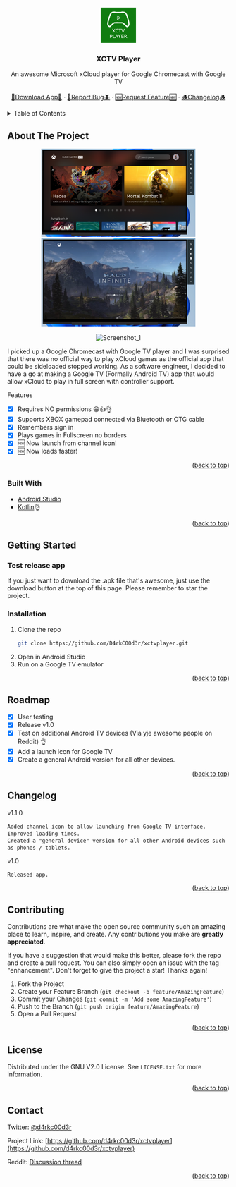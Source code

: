 <div id="top"></div>
<!-- PROJECT LOGO -->
<br />
<div align="center">
  <a href="https://github.com/othneildrew/Best-README-Template">
    <img src="screenshot/icon.png" alt="Logo" width="80" height="80">
  </a>

  <h3 align="center">XCTV Player</h3>

  <p align="center">
    An awesome Microsoft xCloud player for Google Chromecast with Google TV
    <br />
    <br />
    <a href="https://github.com/D4rkC00d3r/xctvplayer/releases/tag/1.0">🔽Download App🔽</a>
    ·
    <a href="https://github.com/D4rkC00d3r/xctvplayer/issues">🐛Report Bug🪲</a>
    ·
    <a href="https://github.com/D4rkC00d3r/xctvplayer/issues">🆕Request Feature🆕</a>
    ·
    <a href="#changelog">🪵Changelog🪵</a>
  </p>
</div>



<!-- TABLE OF CONTENTS -->
<details>
  <summary>Table of Contents</summary>
  <ol>
    <li>
      <a href="#about-the-project">About The Project</a>
      <ul>
        <li><a href="#built-with">Built With</a></li>
      </ul>
    </li>
    <li>
      <a href="#getting-started">Getting Started</a>
      <ul>
        <li><a href="#installation">Installation</a></li>
      </ul>
    </li>
    <li><a href="#roadmap">Roadmap</a></li>
    <li><a href="#changelog">ChangeLog</a></li>
    <li><a href="#license">License</a></li>
    <li><a href="#contact">Contact</a></li>
  </ol>
</details>



<!-- ABOUT THE PROJECT -->
## About The Project

<p align="center">
<img src="screenshot/xctvplayer_ss1.png" alt="Screenshot_1" width="350" height="200"><img src="screenshot/xctvplayer_ss3.png" alt="Screenshot_1" width="350" height="200">
</p>

<p align="center">
  <img src="screenshot/demo.gif" alt="Screenshot_1" width="400" height="250">
</p>



I picked up a Google Chromecast with Google TV player and I was surprised that there was no official way to play xCloud games as the official app that could be sideloaded stopped working. As a software engineer, I decided to have a go at making a Google TV (Formally Android TV) app that would allow xCloud to play in full screen with controller support. 

Features
- [X] Requires NO permissions 😁👍👌
- [X] Supports XBOX gamepad connected via Bluetooth or OTG cable
- [X] Remembers sign in
- [X] Plays games in Fullscreen no borders
- [X] 🆕 Now launch from channel icon!
- [X] 🆕 Now loads faster!

<p align="right">(<a href="#top">back to top</a>)</p>

### Built With

* [Android Studio](https://developer.android.com/studio)
* [Kotlin](https://kotlinlang.org/)👌

<p align="right">(<a href="#top">back to top</a>)</p>

<!-- GETTING STARTED -->
## Getting Started

### Test release app
If you just want to download the .apk file that's awesome, just use the download button at the top of this page. Please remember to star the project.

### Installation

1. Clone the repo
   ```sh
   git clone https://github.com/D4rkC00d3r/xctvplayer.git
   ```
3. Open in Android Studio
4. Run on a Google TV emulator

<p align="right">(<a href="#top">back to top</a>)</p>

<!-- ROADMAP -->
## Roadmap

- [x] User testing
- [x] Release v1.0
- [X] Test on additional Android TV devices (Via yje awesome people on Reddit) 👌
- [X] Add a launch icon for Google TV
- [X] Create a general Android version for all other devices.

<p align="right">(<a href="#top">back to top</a>)</p>

<!-- CHANGELOG -->
## Changelog

v1.1.0

    Added channel icon to allow launching from Google TV interface.
    Improved loading times.
    Created a "general device" version for all other Android devices such as phones / tablets.
    
v1.0 

    Released app.

<p align="right">(<a href="#top">back to top</a>)</p>

<!-- CONTRIBUTING -->
## Contributing

Contributions are what make the open source community such an amazing place to learn, inspire, and create. Any contributions you make are **greatly appreciated**.

If you have a suggestion that would make this better, please fork the repo and create a pull request. You can also simply open an issue with the tag "enhancement".
Don't forget to give the project a star! Thanks again!

1. Fork the Project
2. Create your Feature Branch (`git checkout -b feature/AmazingFeature`)
3. Commit your Changes (`git commit -m 'Add some AmazingFeature'`)
4. Push to the Branch (`git push origin feature/AmazingFeature`)
5. Open a Pull Request

<p align="right">(<a href="#top">back to top</a>)</p>



<!-- LICENSE -->
## License

Distributed under the GNU V2.0 License. See `LICENSE.txt` for more information.

<p align="right">(<a href="#top">back to top</a>)</p>



<!-- CONTACT -->
## Contact

Twitter: [@d4rkc00d3r](https://twitter.com/d4rkc00d3r)

Project Link: [https://github.com/d4rkc00d3r/xctvplayer](https://github.com/d4rkc00d3r/xctvplayer)

Reddit: [Discussion thread](https://www.reddit.com/r/xcloud/comments/ro9hk2/xctvplayer_for_chromecast_with_google_tv/)

<p align="right">(<a href="#top">back to top</a>)</p>
